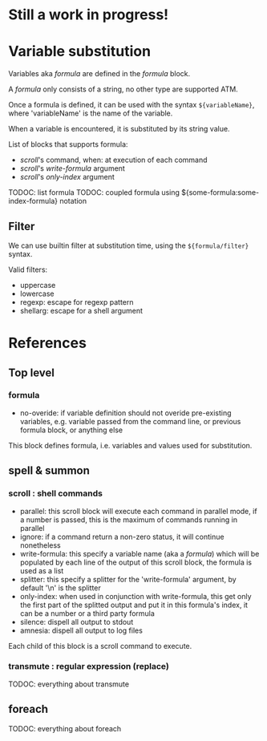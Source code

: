 
# Still a work in progress!



# Variable substitution

Variables aka *formula* are defined in the *formula* block.

A *formula* only consists of a string, no other type are supported ATM.

Once a formula is defined, it can be used with the syntax `${variableName}`, where 'variableName' is the name
of the variable.

When a variable is encountered, it is substituted by its string value.

List of blocks that supports formula:
* *scroll*'s command, when: at execution of each command
* *scroll*'s *write-formula* argument
* *scroll*'s *only-index* argument

TODOC: list formula
TODOC: coupled formula using ${some-formula:some-index-formula} notation



## Filter

We can use builtin filter at substitution time, using the `${formula/filter}` syntax.

Valid filters:
* uppercase
* lowercase
* regexp: escape for regexp pattern
* shellarg: escape for a shell argument





# References

## Top level

### formula

* no-overide: if variable definition should not overide pre-existing variables, e.g. variable passed from 
  the command line, or previous formula block, or anything else

This block defines formula, i.e. variables and values used for substitution.



## spell & summon

### scroll : shell commands

* parallel: this scroll block will execute each command in parallel mode, if a number is passed, this is the maximum
  of commands running in parallel
* ignore: if a command return a non-zero status, it will continue nonetheless
* write-formula: this specify a variable name (aka a *formula*) which will be populated by each line of the output
  of this scroll block, the formula is used as a list
* splitter: this specify a splitter for the 'write-formula' argument, by default '\n' is the splitter
* only-index: when used in conjunction with write-formula, this get only the first part of the splitted output
  and put it in this formula's index, it can be a number or a third party formula
* silence: dispell all output to stdout
* amnesia: dispell all output to log files

Each child of this block is a scroll command to execute.



### transmute <formula> : regular expression (replace)

TODOC: everything about transmute



## foreach <formula>

TODOC: everything about foreach



